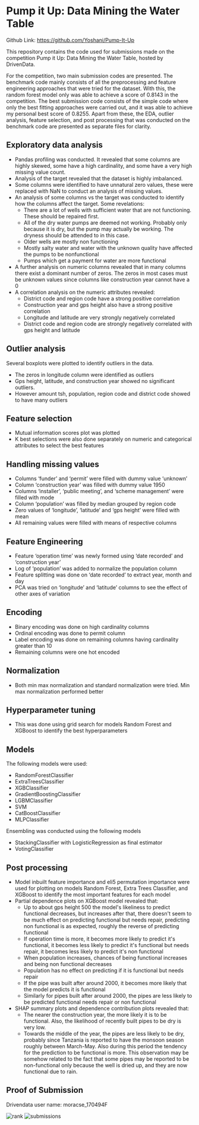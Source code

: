 # Pump it Up: Data Mining the Water Table

Github Link: https://github.com/Yoshani/Pump-It-Up

This repository contains the code used for submissions made on the competition Pump it Up: Data Mining the Water Table, hosted by DrivenData.

For the competition, two main submission codes are presented. The benchmark code mainly consists of all the preprocessing and feature engineering approaches that were tried for the dataset. With this, the random forest model only was able to achieve a score of 0.8143 in the competition.
The best submission code consists of the simple code where only the best fitting approaches were carried out, and it was able to achieve my personal best score of 0.8255. 
Apart from these, the EDA, outlier analysis, feature selection, and post processing that was conducted on the benchmark code are presented as separate files for clarity. 

## Exploratory data analysis

* Pandas profiling was conducted. It revealed that some columns are highly skewed, some have a high cardinality, and some have a very high missing value count. 
* Analysis of the target revealed that the dataset is highly imbalanced. 
* Some columns were identified to have unnatural zero values, these were replaced with NaN to conduct an analysis of missing values. 
* An analysis of some columns vs the target was conducted to identify how the columns affect the target. Some revelations: 
  * There are a lot of wells with sufficient water that are not functioning. These should be repaired first.
  * All of the dry water pumps are deemed not working. Probably only because it is dry, but the pump may actually be working. The dryness should be attended to in this case.
  * Older wells are mostly non functioning
  * Mostly salty water and water with the unknown quality have affected the pumps to be nonfunctional
  * Pumps which get a payment for water are more functional
* A further analysis on numeric columns revealed that in many columns there exist a dominant number of zeros. The zeros in most cases must be unknown values since columns like construction year cannot have a 0
* A correlation analysis on the numeric attributes revealed:
  * District code and region code have a strong positive correlation
  * Construction year and gps height also have a strong positive correlation
  * Longitude and latitude are very strongly negatively correlated
  * District code and region code are strongly negatively correlated with gps height and latitude

## Outlier analysis

Several boxplots were plotted to identify outliers in the data.

* The zeros in longitude column were identified as outliers
* Gps height, latitude, and construction year showed no significant outliers.
* However amount tsh, population, region code and district code showed to have many outliers

## Feature selection

* Mutual information scores plot was plotted
* K best selections were also done separately on numeric and categorical attributes to select the best features

## Handling missing values

* Columns ‘funder’ and ‘permit’ were filled with dummy value ‘unknown’
* Column ‘construction year’ was filled with dummy value 1950
* Columns ‘installer’, ‘public meeting’, and ‘scheme management’ were filled with mode
* Column ‘population’ was filled by median grouped by region code
* Zero values of ‘longitude’, ‘latitude’ and ‘gps height’ were filled with mean
* All remaining values were filled with means of respective columns

## Feature Engineering

* Feature ‘operation time’ was newly formed using ‘date recorded’ and ‘construction year’
* Log of ‘population’ was added to normalize the population column
* Feature splitting was done on ‘date recorded’ to extract year, month and day
* PCA was tried on ‘longitude’ and ‘latitude’ columns to see the effect of other axes of variation

## Encoding

* Binary encoding was done on high cardinality columns
* Ordinal encoding was done to permit column
* Label encoding was done on remaining columns having cardinality greater than 10
* Remaining columns were one hot encoded

## Normalization

* Both min max normalization and standard normalization were tried. Min max normalization performed better

## Hyperparameter tuning

* This was done using grid search for models Random Forest and XGBoost to identify the best hyperparameters

## Models

The following models were used:

* RandomForestClassifier
* ExtraTreesClassifier
* XGBClassifier
* GradientBoostingClassifier
* LGBMClassifier
* SVM
* CatBoostClassifier
* MLPClassifier

Ensembling was conducted using the following models

* StackingClassifier with LogisticRegression as final estimator
* VotingClassifier

## Post processing

* Model inbuilt feature importance and eli5 permutation importance were used for plotting on models Random Forest, Extra Trees Classifier, and XGBoost to identify the most important features for each model
* Partial dependence plots on XGBoost model revealed that:
  * Up to about gps height 500 the model's likeliness to predict functional decreases, but increases after that, there doesn't seem to be much effect on predicting functional but needs repair, predicting non functional is as expected, roughly the reverse of predicting functional
  * If operation time is more, it becomes more likely to predict it's functional, it becomes less likely to predict it's functional but needs repair, it becomes less likely to predict it's non functional
  * When population increases, chances of being functional increases and being non functional decreases
  * Population has no effect on predicting if it is functional but needs repair
  * If the pipe was built after around 2000, it becomes more likely that the model predicts it is functional
  * Similarly for pipes built after around 2000, the pipes are less likely to be predicted functional needs repair or non functional
* SHAP summary plots and dependence contribution plots revealed that:
  * The nearer the construction year, the more likely it is to be functional. Also, the likelihood of recently built pipes to be dry is very low.
  * Towards the middle of the year, the pipes are less likely to be dry, probably since Tanzania is reported to have the monsoon season roughly between March-May. Also during this period the tendency for the prediction to be functional is more. This observation may be somehow related to the fact that some pipes may be reported to be non-functional only because the well is dried up, and they are now functional due to rain.

## Proof of Submission

Drivendata user name: moracse_170494F

![rank](https://user-images.githubusercontent.com/46979289/133734792-b16b76f7-9e14-4463-b5d6-83a1c18d7253.png)
![submissions](https://user-images.githubusercontent.com/46979289/133734821-96f1465c-404a-42b4-8aa1-b9208c179ad1.png)


